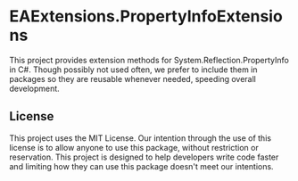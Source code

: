 ﻿# EAExtensions.PropertyInfoExtensions

This project provides extension methods for System.Reflection.PropertyInfo in C#. Though possibly not used often, we prefer to include them in packages so they are reusable whenever needed, speeding overall development.

## License

This project uses the MIT License. Our intention through the use of this license is to allow anyone to use this package, without restriction or reservation. This project is designed to help developers write code faster and limiting how they can use this package doesn't meet our intentions.